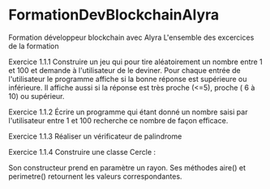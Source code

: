 # FormationDevBlockchainAlyra
Formation développeur blockchain avec Alyra 
L'ensemble des excercices de la formation 

Exercice 1.1.1
Construire un jeu qui pour tire aléatoirement un nombre entre 1 et 100 et demande à l'utilisateur de le deviner. Pour chaque entrée de l'utilisateur le programme affiche si la bonne réponse est supérieure ou inférieure. Il affiche aussi si la réponse est très proche (<=5), proche ( 6 à 10) ou supérieur.

Exercice 1.1.2
Écrire un programme qui étant donné un nombre saisi par l'utilisateur entre 1 et 100 recherche ce nombre de façon efficace.

Exercice 1.1.3
Réaliser un vérificateur de palindrome

Exercice 1.1.4
Construire une classe Cercle :

Son constructeur prend en paramètre un rayon.
Ses méthodes aire() et perimetre() retournent les valeurs correspondantes.
